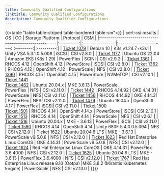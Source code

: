 ```yaml
---
title: Community Qualified Configurations
linktitle: Community Qualified Configurations
description: Community Qualified Configurations
---
```


{{<table "table table-striped table-bordered table-sm">}}
| cert-csi results                                       | OS         | CO               | Storage Platform        | Protocol  | CSM        |
|--------------------------------------------------------|:----------:|:----------------:|:-----------------------:|:---------:|:----------:|
| [Ticket 1079](https://github.com/dell/csm/issues/1079) | Debian 10  | K3s v1.24.7+k3s1 | Unity VSA 5.3.1.0.5.008 | iSCSI     | CSI v2.8.0 |
| [Ticket 1177](https://github.com/dell/csm/issues/1177) | Ubuntu OS 22.04 | Amazon EKS (K8s 1.29) | PowerFlex | SCINI  | CSI v2.9.2 |
| [Ticket 1361](https://github.com/dell/csm/issues/1361) | RHCOS 4.12 | OpenShift 4.12 | PowerStore | iSCSI| CSI v2.8.0 |
| [Ticket 1362](https://github.com/dell/csm/issues/1362) | RHCOS 4.12 | OpenShift 4.12 | PowerScale | NFS  | CSI v2.8.0 |
| [Ticket 1390](https://github.com/dell/csm/issues/1390) | RHCOS 4.15 | OpenShift 4.15 | PowerStore | NVMeTCP  | CSI v2.10.1 |
| [Ticket 1441](https://github.com/dell/csm/issues/1441) <br>[Ticket 1462](https://github.com/dell/csm/issues/1462) | Ubuntu 20.04.x | MKE 3.6.13 | PowerScale, <br>PowerFlex | NFS  | CSI v2.11.0 |
| [Ticket 1442](https://github.com/dell/csm/issues/1442) | RHCOS 4.14.92 | OKE 4.14.31 | PowerScale | NFS| CSI v2.11.0 |
| [Ticket 1456](https://github.com/dell/csm/issues/1456) | RHCOS 4.14.92 | OKE 4.14.31 | PowerFlex | NFS| CSI v2.11.0 |
| [Ticket 1479](https://github.com/dell/csm/issues/1479) | Ubuntu 18.04.x | OpenShift 4.17 | PowerFlex | iSCSI| CSI v2.11.0 |
| [Ticket 1500](https://github.com/dell/csm/issues/1500) <br> [Ticket 1501](https://github.com/dell/csm/issues/1501) |  RHCOS 4.14 | OpenShift 4.14.x | PowerStore | iSCSI| CSI 2.10.1 |
 [Ticket 1513](https://github.com/dell/csm/issues/1513) | RHCOS 4.14 | OpenShift 4.14 | PowerScale | NFS | CSI v2.6.1 |
| [Ticket 1516](https://github.com/dell/csm/issues/1516) | Ubuntu 20.04.x | MKE - 3.6.13 | PowerFlex | iSCSI | CSI v2.11.0 |
| [Ticket 1590](https://github.com/dell/csm/issues/1590) | RHCOS 4.14 | OpenShift 4.14 | Unity 680F 5.4.0.0.5.094 | NFS | CSI v2.12.0 |
| [Ticket 1622](https://github.com/dell/csm/issues/1622) | Ubuntu 20.04.6 LTS | MKE - 3.6.13 | PowerScale v9.5.0.8 | NFS | CSI v2.12.0 |
| [Ticket 1623](https://github.com/dell/csm/issues/1623) | Red Hat Enterprise Linux CoreOS | OKE 4.14.31 | PowerScale v9.5.0.8 | NFS | CSI v2.12.0 |
| [Ticket 1624](https://github.com/dell/csm/issues/1624) | Red Hat Enterprise Linux CoreOS | OKE 4.14.31 | PowerFlex 3.6.4000 | NFS | CSI v2.12.0 |
| [Ticket 1625](https://github.com/dell/csm/issues/1625) | Ubuntu 20.04.6 LTS | MKE - 3.6.13 | PowerFlex 3.6.4000 | NFS | CSI v2.12.0 |
| [Ticket 1767](https://github.com/dell/csm/issues/1767) | Red Hat Enterprise Linux release 8.10 (Ootpa) |MKE 3.8.2 (Mirantis Kubernetes Engine) | PowerScale | NFS | CSI v2.13.0 |
{{</table>}}
